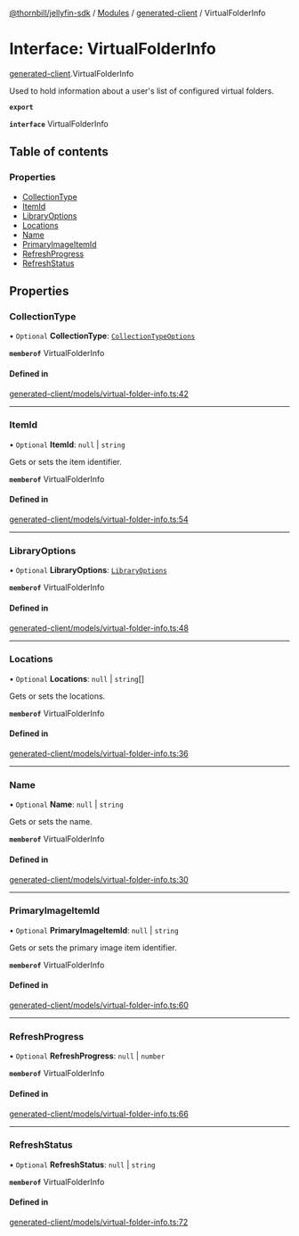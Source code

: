 [@thornbill/jellyfin-sdk](../README.md) / [Modules](../modules.md) / [generated-client](../modules/generated_client.md) / VirtualFolderInfo

# Interface: VirtualFolderInfo

[generated-client](../modules/generated_client.md).VirtualFolderInfo

Used to hold information about a user\'s list of configured virtual folders.

**`export`**

**`interface`** VirtualFolderInfo

## Table of contents

### Properties

- [CollectionType](generated_client.VirtualFolderInfo.md#collectiontype)
- [ItemId](generated_client.VirtualFolderInfo.md#itemid)
- [LibraryOptions](generated_client.VirtualFolderInfo.md#libraryoptions)
- [Locations](generated_client.VirtualFolderInfo.md#locations)
- [Name](generated_client.VirtualFolderInfo.md#name)
- [PrimaryImageItemId](generated_client.VirtualFolderInfo.md#primaryimageitemid)
- [RefreshProgress](generated_client.VirtualFolderInfo.md#refreshprogress)
- [RefreshStatus](generated_client.VirtualFolderInfo.md#refreshstatus)

## Properties

### CollectionType

• `Optional` **CollectionType**: [`CollectionTypeOptions`](../enums/generated_client.CollectionTypeOptions.md)

**`memberof`** VirtualFolderInfo

#### Defined in

[generated-client/models/virtual-folder-info.ts:42](https://github.com/jellyfin/jellyfin-sdk-typescript/blob/7402732/src/generated-client/models/virtual-folder-info.ts#L42)

___

### ItemId

• `Optional` **ItemId**: ``null`` \| `string`

Gets or sets the item identifier.

**`memberof`** VirtualFolderInfo

#### Defined in

[generated-client/models/virtual-folder-info.ts:54](https://github.com/jellyfin/jellyfin-sdk-typescript/blob/7402732/src/generated-client/models/virtual-folder-info.ts#L54)

___

### LibraryOptions

• `Optional` **LibraryOptions**: [`LibraryOptions`](generated_client.LibraryOptions.md)

**`memberof`** VirtualFolderInfo

#### Defined in

[generated-client/models/virtual-folder-info.ts:48](https://github.com/jellyfin/jellyfin-sdk-typescript/blob/7402732/src/generated-client/models/virtual-folder-info.ts#L48)

___

### Locations

• `Optional` **Locations**: ``null`` \| `string`[]

Gets or sets the locations.

**`memberof`** VirtualFolderInfo

#### Defined in

[generated-client/models/virtual-folder-info.ts:36](https://github.com/jellyfin/jellyfin-sdk-typescript/blob/7402732/src/generated-client/models/virtual-folder-info.ts#L36)

___

### Name

• `Optional` **Name**: ``null`` \| `string`

Gets or sets the name.

**`memberof`** VirtualFolderInfo

#### Defined in

[generated-client/models/virtual-folder-info.ts:30](https://github.com/jellyfin/jellyfin-sdk-typescript/blob/7402732/src/generated-client/models/virtual-folder-info.ts#L30)

___

### PrimaryImageItemId

• `Optional` **PrimaryImageItemId**: ``null`` \| `string`

Gets or sets the primary image item identifier.

**`memberof`** VirtualFolderInfo

#### Defined in

[generated-client/models/virtual-folder-info.ts:60](https://github.com/jellyfin/jellyfin-sdk-typescript/blob/7402732/src/generated-client/models/virtual-folder-info.ts#L60)

___

### RefreshProgress

• `Optional` **RefreshProgress**: ``null`` \| `number`

**`memberof`** VirtualFolderInfo

#### Defined in

[generated-client/models/virtual-folder-info.ts:66](https://github.com/jellyfin/jellyfin-sdk-typescript/blob/7402732/src/generated-client/models/virtual-folder-info.ts#L66)

___

### RefreshStatus

• `Optional` **RefreshStatus**: ``null`` \| `string`

**`memberof`** VirtualFolderInfo

#### Defined in

[generated-client/models/virtual-folder-info.ts:72](https://github.com/jellyfin/jellyfin-sdk-typescript/blob/7402732/src/generated-client/models/virtual-folder-info.ts#L72)

